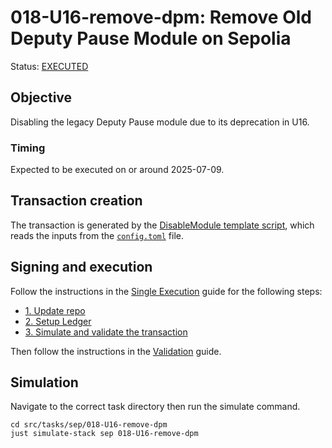 # 018-U16-remove-dpm: Remove Old Deputy Pause Module on Sepolia

Status: [EXECUTED](https://sepolia.etherscan.io/tx/0x15bdc96b63369c5b5cc08f5c98bd44935ab4e75237da182b669b260b8383469d)

## Objective

Disabling the legacy Deputy Pause module due to its deprecation in U16.

### Timing

Expected to be executed on or around 2025-07-09.

## Transaction creation

The transaction is generated by the [DisableModule template script](../../../template/DisableModule.sol),
which reads the inputs from the [`config.toml`](./config.toml) file.

## Signing and execution

Follow the instructions in the [Single Execution](../../../SINGLE.md) guide for the following steps:

- [1. Update repo](../../../SINGLE.md#1-update-repo)
- [2. Setup Ledger](../../../SINGLE.md#2-setup-ledger)
- [3. Simulate and validate the transaction](../../../SINGLE.md#3-simulate-and-validate-the-transaction)

Then follow the instructions in the [Validation](./VALIDATION.md) guide.

## Simulation

Navigate to the correct task directory then run the simulate command.
```
cd src/tasks/sep/018-U16-remove-dpm
just simulate-stack sep 018-U16-remove-dpm
```
